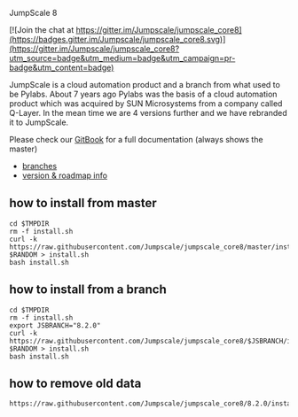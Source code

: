 JumpScale 8


[![Join the chat at https://gitter.im/Jumpscale/jumpscale_core8](https://badges.gitter.im/Jumpscale/jumpscale_core8.svg)](https://gitter.im/Jumpscale/jumpscale_core8?utm_source=badge&utm_medium=badge&utm_campaign=pr-badge&utm_content=badge)


JumpScale is a cloud automation product and a branch from what used to be Pylabs. About 7 years ago Pylabs was the basis of a cloud automation product which was acquired by SUN Microsystems from a company called Q-Layer. In the mean time we are 4 versions further and we have rebranded it to JumpScale.

Please check our [GitBook](https://gig.gitbooks.io/jumpscale-core8/content/) for a full documentation (always shows the master)

- [branches](branches.md)
- [version & roadmap info](../master/releases.md)

## how to install from master

```
cd $TMPDIR
rm -f install.sh
curl -k https://raw.githubusercontent.com/Jumpscale/jumpscale_core8/master/install/install.sh?$RANDOM > install.sh
bash install.sh
```


## how to install from a branch

```
cd $TMPDIR
rm -f install.sh
export JSBRANCH="8.2.0"
curl -k https://raw.githubusercontent.com/Jumpscale/jumpscale_core8/$JSBRANCH/install/install.sh?$RANDOM > install.sh
bash install.sh
```
## how to remove old data

```
https://raw.githubusercontent.com/Jumpscale/jumpscale_core8/8.2.0/install/destroy.sh
```
